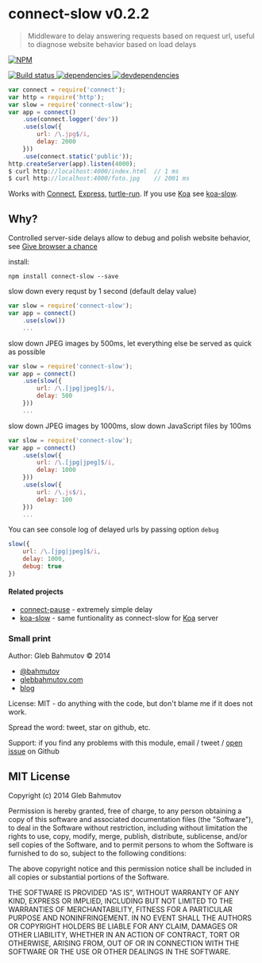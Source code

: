 # connect-slow v0.2.2

> Middleware to delay answering requests based on request url, useful to diagnose website behavior based on load delays

[![NPM][connect-slow-icon] ][connect-slow-url]

[![Build status][connect-slow-ci-image] ][connect-slow-ci-url]
[![dependencies][connect-slow-dependencies-image] ][connect-slow-dependencies-url]
[![devdependencies][connect-slow-devdependencies-image] ][connect-slow-devdependencies-url]

[connect-slow-icon]: https://nodei.co/npm/connect-slow.png?downloads=true
[connect-slow-url]: https://npmjs.org/package/connect-slow
[connect-slow-ci-image]: https://travis-ci.org/bahmutov/connect-slow.png?branch=master
[connect-slow-ci-url]: https://travis-ci.org/bahmutov/connect-slow
[connect-slow-dependencies-image]: https://david-dm.org/bahmutov/connect-slow.png
[connect-slow-dependencies-url]: https://david-dm.org/bahmutov/connect-slow
[connect-slow-devdependencies-image]: https://david-dm.org/bahmutov/connect-slow/dev-status.png
[connect-slow-devdependencies-url]: https://david-dm.org/bahmutov/connect-slow#info=devDependencies



```js
var connect = require('connect');
var http = require('http');
var slow = require('connect-slow');
var app = connect()
    .use(connect.logger('dev'))
    .use(slow({
        url: /\.jpg$/i,
        delay: 2000
    }))
    .use(connect.static('public'));
http.createServer(app).listen(4000);
$ curl http://localhost:4000/index.html  // 1 ms
$ curl http://localhost:4000/foto.jpg    // 2001 ms
```

Works with [Connect](http://www.senchalabs.org/connect/),
[Express](http://expressjs.com/), [turtle-run](https://github.com/bahmutov/turtle-run). 
If you use [Koa](http://koajs.com/) see [koa-slow](https://github.com/bahmutov/koa-slow).



## Why?

Controlled server-side delays allow to debug and polish
website behavior, see
[Give browser a chance](http://bahmutov.calepin.co/give-browser-a-chance.html)

install:

```
npm install connect-slow --save
```

slow down every requst by 1 second (default delay value)

```js
var slow = require('connect-slow');
var app = connect()
    .use(slow())
    ...
```
slow down JPEG images by 500ms,
let everything else be served as quick as possible

```js
var slow = require('connect-slow');
var app = connect()
    .use(slow({
        url: /\.[jpg|jpeg]$/i,
        delay: 500
    }))
    ...
```

slow down JPEG images by 1000ms, slow down JavaScript files by 100ms

```js
var slow = require('connect-slow');
var app = connect()
    .use(slow({
        url: /\.[jpg|jpeg]$/i,
        delay: 1000
    }))
    .use(slow({
        url: /\.js$/i,
        delay: 100
    }))
    ...
```

You can see console log of delayed urls by passing option `debug`

```js
slow({
    url: /\.[jpg|jpeg]$/i,
    delay: 1000,
    debug: true
})
```

#### Related projects

* [connect-pause](https://github.com/flesler/connect-pause) - extremely simple
delay
* [koa-slow](https://github.com/bahmutov/koa-slow) - same funtionality as
connect-slow for [Koa](http://koajs.com/) server



### Small print

Author: Gleb Bahmutov &copy; 2014

* [@bahmutov](https://twitter.com/bahmutov)
* [glebbahmutov.com](http://glebbahmutov.com)
* [blog](http://bahmutov.calepin.co/)

License: MIT - do anything with the code, but don't blame me if it does not work.

Spread the word: tweet, star on github, etc.

Support: if you find any problems with this module, email / tweet /
[open issue](https://github.com/bahmutov/connect-slow/issues) on Github



## MIT License

Copyright (c) 2014 Gleb Bahmutov

Permission is hereby granted, free of charge, to any person
obtaining a copy of this software and associated documentation
files (the "Software"), to deal in the Software without
restriction, including without limitation the rights to use,
copy, modify, merge, publish, distribute, sublicense, and/or sell
copies of the Software, and to permit persons to whom the
Software is furnished to do so, subject to the following
conditions:

The above copyright notice and this permission notice shall be
included in all copies or substantial portions of the Software.

THE SOFTWARE IS PROVIDED "AS IS", WITHOUT WARRANTY OF ANY KIND,
EXPRESS OR IMPLIED, INCLUDING BUT NOT LIMITED TO THE WARRANTIES
OF MERCHANTABILITY, FITNESS FOR A PARTICULAR PURPOSE AND
NONINFRINGEMENT. IN NO EVENT SHALL THE AUTHORS OR COPYRIGHT
HOLDERS BE LIABLE FOR ANY CLAIM, DAMAGES OR OTHER LIABILITY,
WHETHER IN AN ACTION OF CONTRACT, TORT OR OTHERWISE, ARISING
FROM, OUT OF OR IN CONNECTION WITH THE SOFTWARE OR THE USE OR
OTHER DEALINGS IN THE SOFTWARE.



